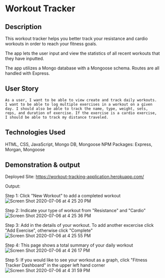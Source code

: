 # Workout Tracker

## Description
This workout tracker helps you better track your resistance and cardio workouts in order to reach your fitness goals. 

The app lets the user input and view the statistics of all recent workouts that they have inputted. 

The app utilizes a Mongo database with a Mongoose schema. Routes are all handled with Express. 

## User Story
```
As a user, I want to be able to view create and track daily workouts. I want to be able to log multiple exercises in a workout on a given day. I should also be able to track the name, type, weight, sets, reps, and duration of exercise. If the exercise is a cardio exercise, I should be able to track my distance traveled.
```

## Technologies Used
HTML, CSS, JavaScript, Mongo DB, Mongoose
NPM Packages: Express, Morgan, Mongoose

## Demonstration & output
Deployed Site: https://workout-tracking-application.herokuapp.com/

Output: 

Step 1: Click "New Workout" to add a completed workout
![Screen Shot 2020-07-06 at 4 25 20 PM](https://user-images.githubusercontent.com/60197994/86639050-4ddc9700-bfa6-11ea-8dc2-1620514667ba.png)

Step 2: Indicate your type of workout from "Resistance" and "Cardio"
![Screen Shot 2020-07-06 at 4 25 36 PM](https://user-images.githubusercontent.com/60197994/86639136-6fd61980-bfa6-11ea-8805-9deee926fad3.png)

Step 3: Add in the details of your workout. To add another excercise click "Add Exercise", otherwise click "Complete"
![Screen Shot 2020-07-06 at 4 25 55 PM](https://user-images.githubusercontent.com/60197994/86639141-706eb000-bfa6-11ea-9fc1-4edd1193fb5a.png)

Step 4: This page shows a total summary of your daily workout
![Screen Shot 2020-07-06 at 4 26 17 PM](https://user-images.githubusercontent.com/60197994/86639143-71074680-bfa6-11ea-8840-b975fc50c080.png)

Step 5: If you would like to see your workout as a graph, click "Fitness Tracker Dashboard" in the upper left hand corner
![Screen Shot 2020-07-06 at 4 31 59 PM](https://user-images.githubusercontent.com/60197994/86639106-651b8480-bfa6-11ea-9cc9-a591d1b6b51c.png)